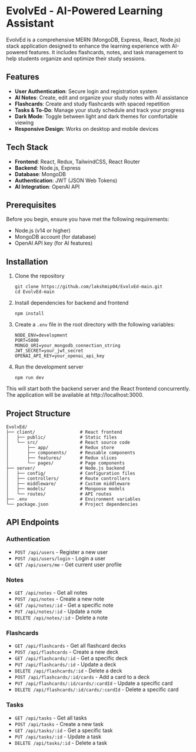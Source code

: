 # EvolvEd - AI-Powered Learning Assistant

EvolvEd is a comprehensive MERN (MongoDB, Express, React, Node.js) stack application designed to enhance the learning experience with AI-powered features. It includes flashcards, notes, and task management to help students organize and optimize their study sessions.

## Features

- **User Authentication**: Secure login and registration system
- **AI Notes**: Create, edit and organize your study notes with AI assistance
- **Flashcards**: Create and study flashcards with spaced repetition
- **Tasks & To-Do**: Manage your study schedule and track your progress
- **Dark Mode**: Toggle between light and dark themes for comfortable viewing
- **Responsive Design**: Works on desktop and mobile devices

## Tech Stack

- **Frontend**: React, Redux, TailwindCSS, React Router
- **Backend**: Node.js, Express
- **Database**: MongoDB
- **Authentication**: JWT (JSON Web Tokens)
- **AI Integration**: OpenAI API

## Prerequisites

Before you begin, ensure you have met the following requirements:

- Node.js (v14 or higher)
- MongoDB account (for database)
- OpenAI API key (for AI features)

## Installation

1. Clone the repository
   ```
   git clone https://github.com/lakshmip04/EvolvEd-main.git
   cd EvolvEd-main
   ```

2. Install dependencies for backend and frontend
   ```
   npm install
   ```

3. Create a `.env` file in the root directory with the following variables:
   ```
   NODE_ENV=development
   PORT=5000
   MONGO_URI=your_mongodb_connection_string
   JWT_SECRET=your_jwt_secret
   OPENAI_API_KEY=your_openai_api_key
   ```

4. Run the development server
   ```
   npm run dev
   ```

This will start both the backend server and the React frontend concurrently. The application will be available at http://localhost:3000.

## Project Structure

```
EvolvEd/
├── client/                 # React frontend
│   ├── public/             # Static files
│   └── src/                # React source code
│       ├── app/            # Redux store
│       ├── components/     # Reusable components
│       ├── features/       # Redux slices
│       └── pages/          # Page components
├── server/                 # Node.js backend
│   ├── config/             # Configuration files
│   ├── controllers/        # Route controllers
│   ├── middleware/         # Custom middleware
│   ├── models/             # Mongoose models
│   └── routes/             # API routes
├── .env                    # Environment variables
└── package.json            # Project dependencies
```

## API Endpoints

### Authentication
- `POST /api/users` - Register a new user
- `POST /api/users/login` - Login a user
- `GET /api/users/me` - Get current user profile

### Notes
- `GET /api/notes` - Get all notes
- `POST /api/notes` - Create a new note
- `GET /api/notes/:id` - Get a specific note
- `PUT /api/notes/:id` - Update a note
- `DELETE /api/notes/:id` - Delete a note

### Flashcards
- `GET /api/flashcards` - Get all flashcard decks
- `POST /api/flashcards` - Create a new deck
- `GET /api/flashcards/:id` - Get a specific deck
- `PUT /api/flashcards/:id` - Update a deck
- `DELETE /api/flashcards/:id` - Delete a deck
- `POST /api/flashcards/:id/cards` - Add a card to a deck
- `PUT /api/flashcards/:id/cards/:cardId` - Update a specific card
- `DELETE /api/flashcards/:id/cards/:cardId` - Delete a specific card

### Tasks
- `GET /api/tasks` - Get all tasks
- `POST /api/tasks` - Create a new task
- `GET /api/tasks/:id` - Get a specific task
- `PUT /api/tasks/:id` - Update a task
- `DELETE /api/tasks/:id` - Delete a task



